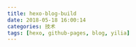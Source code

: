```yaml
---
title: hexo-blog-build
date: 2018-05-18 16:00:14
categories: 技术
tags: [hexo, github-pages, blog, yilia]
---
```

